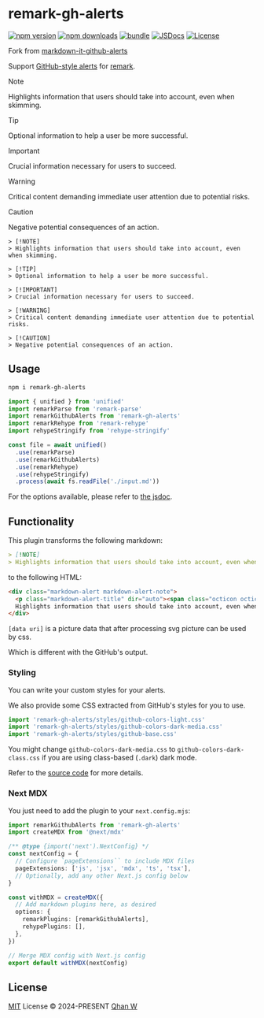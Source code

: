 # remark-gh-alerts

[![npm version][npm-version-src]][npm-version-href]
[![npm downloads][npm-downloads-src]][npm-downloads-href]
[![bundle][bundle-src]][bundle-href]
[![JSDocs][jsdocs-src]][jsdocs-href]
[![License][license-src]][license-href]

Fork from [markdown-it-github-alerts](https://github.com/markdown-it/markdown-it)

Support [GitHub-style alerts](https://github.com/orgs/community/discussions/16925) for [remark](https://github.com/remarkjs/remark).

> [!NOTE]
> Highlights information that users should take into account, even when skimming.

> [!TIP]
> Optional information to help a user be more successful.

> [!IMPORTANT]
> Crucial information necessary for users to succeed.

> [!WARNING]
> Critical content demanding immediate user attention due to potential risks.

> [!CAUTION]
> Negative potential consequences of an action.

```
> [!NOTE]
> Highlights information that users should take into account, even when skimming.

> [!TIP]
> Optional information to help a user be more successful.

> [!IMPORTANT]
> Crucial information necessary for users to succeed.

> [!WARNING]
> Critical content demanding immediate user attention due to potential risks.

> [!CAUTION]
> Negative potential consequences of an action.
```

## Usage

```bash
npm i remark-gh-alerts
```

```ts
import { unified } from 'unified'
import remarkParse from 'remark-parse'
import remarkGithubAlerts from 'remark-gh-alerts'
import remarkRehype from 'remark-rehype'
import rehypeStringify from 'rehype-stringify'

const file = await unified()
  .use(remarkParse)
  .use(remarkGithubAlerts)
  .use(remarkRehype)
  .use(rehypeStringify)
  .process(await fs.readFile('./input.md'))
```

For the options available, please refer to [the jsdoc](./src/index.ts).

## Functionality

This plugin transforms the following markdown:

```markdown
> [!NOTE]
> Highlights information that users should take into account, even when skimming.
```

to the following HTML:

```html
<div class="markdown-alert markdown-alert-note">
  <p class="markdown-alert-title" dir="auto"><span class="octicon octicon-note" style="--oct-icon: url([data uri])"></span>Note</p><p>
  Highlights information that users should take into account, even when skimming.</p>
</div>
```

`[data uri]` is a picture data that after processing svg picture can be used by css.

Which is different with the GitHub's output.

### Styling

You can write your custom styles for your alerts.

We also provide some CSS extracted from GitHub's styles for you to use.

```js
import 'remark-gh-alerts/styles/github-colors-light.css'
import 'remark-gh-alerts/styles/github-colors-dark-media.css'
import 'remark-gh-alerts/styles/github-base.css'
```

You might change `github-colors-dark-media.css` to `github-colors-dark-class.css` if you are using class-based (`.dark`) dark mode.

Refer to the [source code](./styles) for more details.

### Next MDX

You just need to add the plugin to your `next.config.mjs`:

```ts
import remarkGithubAlerts from 'remark-gh-alerts'
import createMDX from '@next/mdx'

/** @type {import('next').NextConfig} */
const nextConfig = {
  // Configure `pageExtensions`` to include MDX files
  pageExtensions: ['js', 'jsx', 'mdx', 'ts', 'tsx'],
  // Optionally, add any other Next.js config below
}

const withMDX = createMDX({
  // Add markdown plugins here, as desired
  options: {
    remarkPlugins: [remarkGithubAlerts],
    rehypePlugins: [],
  },
})

// Merge MDX config with Next.js config
export default withMDX(nextConfig)
```

## License

[MIT](./LICENSE) License © 2024-PRESENT [Qhan W](https://github.com/qhanw)

<!-- Badges -->

[npm-version-src]: https://img.shields.io/npm/v/remark-gh-alerts?style=flat&colorA=080f12&colorB=1fa669
[npm-version-href]: https://npmjs.com/package/remark-gh-alerts
[npm-downloads-src]: https://img.shields.io/npm/dm/remark-gh-alerts?style=flat&colorA=080f12&colorB=1fa669
[npm-downloads-href]: https://npmjs.com/package/remark-gh-alerts
[bundle-src]: https://img.shields.io/bundlephobia/minzip/remark-gh-alerts?style=flat&colorA=080f12&colorB=1fa669&label=minzip
[bundle-href]: https://bundlephobia.com/result?p=remark-gh-alerts
[license-src]: https://img.shields.io/github/license/qhanw/remark-gh-alerts.svg?style=flat&colorA=080f12&colorB=1fa669
[license-href]: https://github.com/qhanw/remark-gh-alerts/blob/main/LICENSE
[jsdocs-src]: https://img.shields.io/badge/jsdocs-reference-080f12?style=flat&colorA=080f12&colorB=1fa669
[jsdocs-href]: https://www.jsdocs.io/package/remark-gh-alerts
